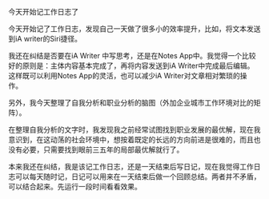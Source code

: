 今天开始记工作日志了

今天开始记了工作日志，发现自己一天做了很多小的效率提升，比如，将文本发送到iA writer的Siri捷径。

我还在纠结是否要在iA Writer 中写思考，还是在Notes App中。我觉得一个比较好的原则是：主体内容基本完成了，再将内容发送到iA Writer中完成最后编辑。这样既可以利用Notes App的灵活，也可以减少iA Writer对文章相对繁琐的操作。

另外，我今天整理了自我分析和职业分析的脑图（外加企业城市工作环境对比的矩阵）。

在整理自我分析的文字时，我发现我之前经常试图找到职业发展的最优解，现在我意识到，在这动荡的社会环境中，想按着既定的长远的方向前进是很难的，而且也没有必要，只需要找到眼前三五年的局部最优解就行了。

本来我还在纠结，我是该记工作日志，还是一天结束后写日记，现在我觉得工作日志可以每天随时记，日记可以用来在一天结束后做一个回顾总结。两者并不矛盾，可以结合起来。先运行一段时间看看效果。
